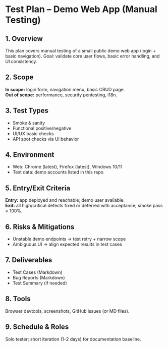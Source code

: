# Test Plan – Demo Web App (Manual Testing)

## 1. Overview
This plan covers manual testing of a small public demo web app (login + basic navigation).
Goal: validate core user flows, basic error handling, and UI consistency.

## 2. Scope
**In scope:** login form, navigation menu, basic CRUD page.  
**Out of scope:** performance, security pentesting, i18n.

## 3. Test Types
- Smoke & sanity
- Functional positive/negative
- UI/UX basic checks
- API spot checks via UI behavior

## 4. Environment
- Web: Chrome (latest), Firefox (latest), Windows 10/11
- Test data: demo accounts listed in this repo

## 5. Entry/Exit Criteria
**Entry:** app deployed and reachable; demo user available.  
**Exit:** all high/critical defects fixed or deferred with acceptance; smoke pass = 100%.

## 6. Risks & Mitigations
- Unstable demo endpoints → test retry + narrow scope
- Ambiguous UI → align expected results in test cases

## 7. Deliverables
- Test Cases (Markdown)
- Bug Reports (Markdown)
- Test Summary (if needed)

## 8. Tools
Browser devtools, screenshots, GitHub issues (or MD files).

## 9. Schedule & Roles
Solo tester; short iteration (1–2 days) for documentation baseline.
